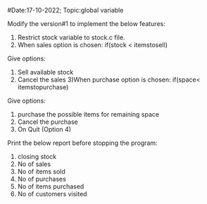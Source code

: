 #Date:17-10-2022; Topic:global variable

Modify the version#1 to implement the below features:
1) Restrict stock variable to stock.c file.
2) When sales option is chosen:
if(stock < itemstosell)

Give options:
1) Sell available stock
2) Cancel the sales
3)When purchase option is chosen:
if(space< itemstopurchase)

Give options:
1) purchase the possible items for remaining space
2) Cancel the purchase
4) On Quit (Option 4)

Print the below report before stopping the program:
1) closing stock
2) No of sales
3) No of items sold
4) No of purchases
5) No of items purchased
6) No of customers visited
